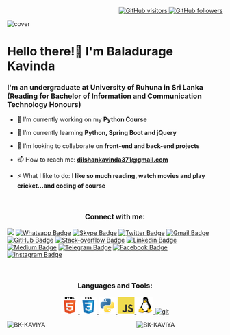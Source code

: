 <p align="right">
  <a href="https://github.com/BK-KAVIYA">
    <img src="https://komarev.com/ghpvc/?username=BK-KAVIYA&style=flat-square&color=040404" alt="GitHub visitors" />
  </a>
  <a href="https://github.com/BK-KAVIYA?tab=followers">
    <img src="https://img.shields.io/github/followers/BK-KAVIYA?style=flat-square&color=040404&logo=github" alt="GitHub followers" />
  </a>
</p>

<img src="https://www.mediafire.com/view/4qkey09hfirxe68/Cove1.jpg/file" alt="cover"/>

<h1 align="left" id="macropower-title">Hello there!👋 I'm Baladurage Kavinda</h1>
<h3 align="left">I'm an undergraduate at University of Ruhuna in Sri Lanka (Reading for Bachelor of Information and Communication Technology Honours)</h3>

- 🔭 I’m currently working on my **Python Course**

- 🌱 I’m currently learning **Python, Spring Boot and jQuery**

- 👯 I’m looking to collaborate on **front-end and back-end projects**

- 📫 How to reach me: **dilshankavinda371@gmail.com**

- ⚡ What I like to do: **I like so much reading, watch movies and play cricket...and coding of course**
<br>
<h3 align="center">Connect with me:</h3>

[![](https://img.shields.io/website?color=040404&style=flat-square&labelColor=18d26e&up_message=MS&url=https://madushansandaru1.github.io)](https://madushansandaru1.github.io)
[![Whatsapp Badge](https://img.shields.io/badge/WhatsApp-075e54?style=flat-square&logo=whatsapp&logoColor=white&link=https://wa.me/+94771637551)](https://wa.me/+94771637551)
[![Skype Badge](https://img.shields.io/badge/Skype-%2300AFF0.svg?style=flat-square&logo=Skype&logoColor=white)](https://join.skype.com/invite/yrHGvgiHdCb2)
[![Twitter Badge](https://img.shields.io/badge/Twitter-1DA1F2?style=flat-square&logo=twitter&logoColor=white)](https://twitter.com/m_sandaru1)
[![Gmail Badge](https://img.shields.io/badge/Gmail-db4437?style=flat-square&logo=Gmail&logoColor=white&link=mailto:madushansandaru1@gmail.com)](mailto:madushansandaru1@gmail.com)
[![GitHub Badge](https://img.shields.io/badge/GitHub-100000?style=flat-square&logo=github&logoColor=white&link=https://github.com/MadushanSandaru1)](https://github.com/MadushanSandaru1)
[![Stack-overflow Badge](https://img.shields.io/badge/Stack-overflow-FE7A16?style=flat-square&logo=stack-overflow&logoColor=white&link=https://stackoverflow.com/users/13410194/madushan-sandaruwan)](https://stackoverflow.com/users/13410194/madushan-sandaruwan)
[![Linkedin Badge](https://img.shields.io/badge/LinkedIn-0a66c2?style=flat-square&labelColor=0a66c2&logo=Linkedin&logoColor=white&link=https://www.linkedin.com/in/madushansandaru1/)](https://www.linkedin.com/in/madushansandaru1/)
[![Medium Badge](https://img.shields.io/badge/Medium-02b875?style=flat-square&labelColor=12100e&logo=Medium&link=https://madushansandaru1.medium.com/)](https://madushansandaru1.medium.com/)
[![Telegram Badge](https://img.shields.io/badge/Telegram-0088cc?style=flat-square&logoColor=white&logo=Telegram&link=https://t.me/madushansandaru1)](https://t.me/madushansandaru1)
[![Facebook Badge](https://img.shields.io/badge/Facebook-1877f2?style=flat-square&logoColor=white&logo=facebook&link=https://www.facebook.com/MadushanSandaru1)](https://www.facebook.com/MadushanSandaru1)
[![Instagram Badge](https://img.shields.io/badge/Instagram-c32aa3?style=flat-square&logo=instagram&logoColor=white&link=https://www.instagram.com/madushansandaru1/)](https://www.instagram.com/madushansandaru1/)

<br>


<h3 align="center">Languages and Tools:</h3>

<p align="center"> 
  <a href="https://www.w3.org/html/" target="_blank"> 
    <img src="https://raw.githubusercontent.com/devicons/devicon/master/icons/html5/html5-original-wordmark.svg" alt="html5" width="40" height="40"/> 
  </a>
  <a href="https://www.w3schools.com/css/" target="_blank"> 
    <img src="https://raw.githubusercontent.com/devicons/devicon/master/icons/css3/css3-original-wordmark.svg" alt="css3" width="40" height="40"/> 
  </a> 
  <a href="https://www.python.org" target="_blank"> 
    <img src="https://raw.githubusercontent.com/devicons/devicon/master/icons/python/python-original.svg" alt="python" width="40" height="40"/> 
  </a>  
  <a href="https://developer.mozilla.org/en-US/docs/Web/JavaScript" target="_blank"> 
    <img src="https://raw.githubusercontent.com/devicons/devicon/master/icons/javascript/javascript-original.svg" alt="javascript" width="40" height="40"/> 
  </a> 
  <a href="https://www.linux.org/" target="_blank"> 
    <img src="https://raw.githubusercontent.com/devicons/devicon/master/icons/linux/linux-original.svg" alt="linux" width="40" height="40"/> 
  </a> 
  <a href="https://git-scm.com/" target="_blank"> 
    <img src="https://www.vectorlogo.zone/logos/git-scm/git-scm-icon.svg" alt="git" width="40" height="40"/> 
  </a>
</p>
<div>
<a href="#BK-KAVIYA-title">
  <img width="55%" src="https://github-readme-stats.vercel.app/api?username=BK-KAVIYA&show_icons=true&title_color=18d26e&icon_color=18d26e&text_color=ffffff&bg_color=040404&border_color=18d26e" alt="BK-KAVIYA" align="left" />
</a>

<a href="#BK-KAVIYA-title">
  <img width="40%" src="https://github-readme-stats.vercel.app/api/top-langs/?username=BK-KAVIYA&title_color=18d26e&text_color=ffffff&bg_color=040404&langs_count=8&layout=compact&border_color=18d26e" alt="BK-KAVIYA" align="right" />
</a>
</div>
<br>


